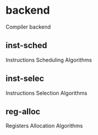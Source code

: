 # backend

Compiler backend

## inst-sched

Instructions Scheduling Algorithms

## inst-selec

Instructions Selection Algorithms

## reg-alloc

Registers Allocation Algorithms
